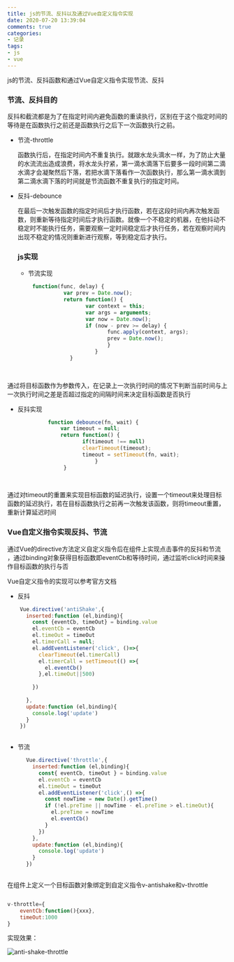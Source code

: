 ```yaml
---
title: js的节流、反抖以及通过Vue自定义指令实现
date: 2020-07-20 13:39:04
comments: true
categories: 
- 记录
tags: 
- js
- vue
---
```




js的节流、反抖函数和通过Vue自定义指令实现节流、反抖

<!-- more -->

### 节流、反抖目的  

反抖和截流都是为了在指定时间内避免函数的重读执行，区别在于这个指定时间的等待是在函数执行之前还是函数执行之后下一次函数执行之前。

* 节流-throttle    

  函数执行后，在指定时间内不重复执行。就跟水龙头滴水一样，为了防止大量的水流流出造成浪费，将水龙头拧紧，第一滴水滴落下后要多一段时间第二滴水滴才会凝聚然后下落，若把水滴下落看作一次函数执行，那么第一滴水滴到第二滴水滴下落的时间就是节流函数不重复执行的指定时间。

  

* 反抖-debounce  

  在最后一次触发函数的指定时间后才执行函数，若在这段时间内再次触发函数，则重新等待指定时间后才执行函数。就像一个不稳定的机器，在他抖动不稳定时不能执行任务，需要观察一定时间稳定后才执行任务，若在观察时间内出现不稳定的情况则重新进行观察，等到稳定后才执行。

    

  ### js实现  

  
  
  * 节流实现    
  
```javascript 
        function(func, delay) {  
                  var prev = Date.now();
                  return function() {
                         var context = this;
                         var args = arguments;                
                         var now = Date.now();                
                         if (now - prev >= delay) {                    
                         		func.apply(context, args);                    
                         		prev = Date.now();                
                         		}            
                         	}        
                    }  
                    
    
```
 
通过将目标函数作为参数传入，在记录上一次执行时间的情况下判断当前时间与上一次执行时间之差是否超过指定的间隔时间来决定目标函数是否执行  
    
      
      
    
  
  * 反抖实现  
  
    
    
```javascript 
  			 function debounce(fn, wait) {
  			     var timeout = null;
  			     return function() {        
  			     		if(timeout !== null)                 
  			     		clearTimeout(timeout);        
  			     		timeout = setTimeout(fn, wait);
  			     		    }
  			      }  
  			      
  
```

通过对timeout的重置来实现目标函数的延迟执行，设置一个timeout来处理目标函数的延迟执行，若在目标函数执行之前再一次触发该函数，则将timeout重置，重新计算延迟时间  
  
### Vue自定义指令实现反抖、节流  
  
  通过Vue的directive方法定义自定义指令后在组件上实现点击事件的反抖和节流 ，通过binding对象获得目标函数即eventCb和等待时间，通过监听click时间来操作目标函数的执行与否
  
  Vue自定义指令的实现可以参考官方文档  
  
  * 反抖  
  
   
  
```javascript
    Vue.directive('antiShake',{
      inserted:function (el,binding){
        const {eventCb, timeOut} = binding.value
        el.eventCb = eventCb
        el.timeOut = timeOut
        el.timerCall = null;
        el.addEventListener('click', ()=>{
          clearTimeout(el.timerCall)
          el.timerCall = setTimeout(() =>{
            el.eventCb()
          },el.timeOut||500)
    
        })
    
      },
      update:function (el,binding){
        console.log('update')
      }
    })  
    
```

   
  
  * 节流  
  
```javascript
	  Vue.directive('throttle',{
	    inserted:function (el,binding){
	      const{ eventCb, timeOut } = binding.value
	      el.eventCb = eventCb
	      el.timeOut = timeOut
	      el.addEventListener('click',() =>{
	        const nowTime = new Date().getTime()
	        if (!el.preTime || nowTime - el.preTime > el.timeOut){
	          el.preTime = nowTime
	          el.eventCb()
	        }
	      })
	    },
	    update:function (el,binding){
	      console.log('update')
	    }
	  })  
	  
```
在组件上定义一个目标函数对象绑定到自定义指令v-antishake和v-throttle  

```javascript

v-throttle={
	eventCb:function(){xxx},
	timeOut:1000
}

```


实现效果：  


![anti-shake-throttle](/images/imageForPost/vue/anti-shake-throttle.png)